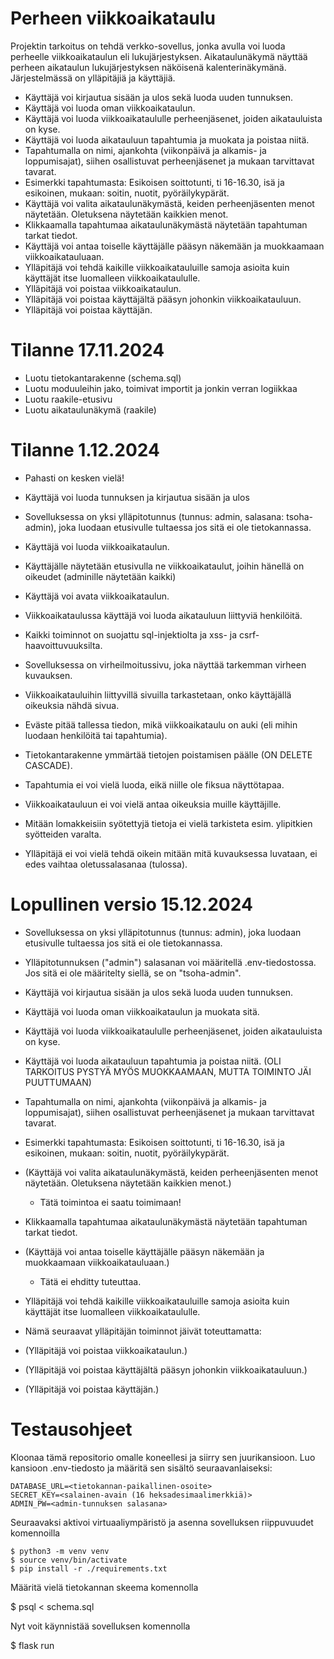 # Perheen viikkoaikataulu

Projektin tarkoitus on tehdä verkko-sovellus, jonka avulla voi luoda perheelle viikkoaikataulun eli lukujärjestyksen.
Aikataulunäkymä näyttää perheen aikataulun lukujärjestyksen näköisenä kalenterinäkymänä. Järjestelmässä on ylläpitäjiä
ja käyttäjiä.

- Käyttäjä voi kirjautua sisään ja ulos sekä luoda uuden tunnuksen.
- Käyttäjä voi luoda oman viikkoaikataulun.
- Käyttäjä voi luoda viikkoaikataululle perheenjäsenet, joiden aikatauluista on kyse.
- Käyttäjä voi luoda aikatauluun tapahtumia ja muokata ja poistaa niitä.
- Tapahtumalla on nimi, ajankohta (viikonpäivä ja alkamis- ja loppumisajat), siihen osallistuvat perheenjäsenet ja mukaan tarvittavat tavarat.
- Esimerkki tapahtumasta: Esikoisen soittotunti, ti 16-16.30, isä ja esikoinen, mukaan: soitin, nuotit, pyöräilykypärät.
- Käyttäjä voi valita aikataulunäkymästä, keiden perheenjäsenten menot näytetään. Oletuksena näytetään kaikkien menot.
- Klikkaamalla tapahtumaa aikataulunäkymästä näytetään tapahtuman tarkat tiedot.
- Käyttäjä voi antaa toiselle käyttäjälle pääsyn näkemään ja muokkaamaan viikkoaikatauluaan.
- Ylläpitäjä voi tehdä kaikille viikkoaikatauluille samoja asioita kuin käyttäjät itse luomalleen viikkoaikataululle.
- Ylläpitäjä voi poistaa viikkoaikataulun.
- Ylläpitäjä voi poistaa käyttäjältä pääsyn johonkin viikkoaikatauluun.
- Ylläpitäjä voi poistaa käyttäjän.

# Tilanne 17.11.2024

- Luotu tietokantarakenne (schema.sql)
- Luotu moduuleihin jako, toimivat importit ja jonkin verran logiikkaa
- Luotu raakile-etusivu
- Luotu aikataulunäkymä (raakile)

# Tilanne 1.12.2024

- Pahasti on kesken vielä!
- Käyttäjä voi luoda tunnuksen ja kirjautua sisään ja ulos
- Sovelluksessa on yksi ylläpitotunnus (tunnus: admin, salasana: tsoha-admin), joka luodaan etusivulle tultaessa jos sitä ei ole tietokannassa.
- Käyttäjä voi luoda viikkoaikataulun.
- Käyttäjälle näytetään etusivulla ne viikkoaikataulut, joihin hänellä on oikeudet (adminille näytetään kaikki)
- Käyttäjä voi avata viikkoaikataulun.
- Viikkoaikataulussa käyttäjä voi luoda aikatauluun liittyviä henkilöitä.
- Kaikki toiminnot on suojattu sql-injektiolta ja xss- ja csrf-haavoittuvuuksilta.
- Sovelluksessa on virheilmoitussivu, joka näyttää tarkemman virheen kuvauksen.
- Viikkoaikatauluihin liittyvillä sivuilla tarkastetaan, onko käyttäjällä oikeuksia nähdä sivua.
- Eväste pitää tallessa tiedon, mikä viikkoaikataulu on auki (eli mihin luodaan henkilöitä tai tapahtumia).
- Tietokantarakenne ymmärtää tietojen poistamisen päälle (ON DELETE CASCADE).

- Tapahtumia ei voi vielä luoda, eikä niille ole fiksua näyttötapaa.
- Viikkoaikatauluun ei voi vielä antaa oikeuksia muille käyttäjille.
- Mitään lomakkeisiin syötettyjä tietoja ei vielä tarkisteta esim. ylipitkien syötteiden varalta.
- Ylläpitäjä ei voi vielä tehdä oikein mitään mitä kuvauksessa luvataan, ei edes vaihtaa oletussalasanaa (tulossa).

# Lopullinen versio 15.12.2024

- Sovelluksessa on yksi ylläpitotunnus (tunnus: admin), joka luodaan etusivulle tultaessa jos sitä ei ole tietokannassa. 
- Ylläpitotunnuksen ("admin") salasanan voi määritellä .env-tiedostossa. Jos sitä ei ole määritelty siellä, se on "tsoha-admin".
- Käyttäjä voi kirjautua sisään ja ulos sekä luoda uuden tunnuksen.
- Käyttäjä voi luoda oman viikkoaikataulun ja muokata sitä.
- Käyttäjä voi luoda viikkoaikataululle perheenjäsenet, joiden aikatauluista on kyse.
- Käyttäjä voi luoda aikatauluun tapahtumia ja poistaa niitä. (OLI TARKOITUS PYSTYÄ MYÖS MUOKKAAMAAN, MUTTA TOIMINTO JÄI PUUTTUMAAN)
- Tapahtumalla on nimi, ajankohta (viikonpäivä ja alkamis- ja loppumisajat), siihen osallistuvat perheenjäsenet ja mukaan tarvittavat tavarat.
- Esimerkki tapahtumasta: Esikoisen soittotunti, ti 16-16.30, isä ja esikoinen, mukaan: soitin, nuotit, pyöräilykypärät.
- (Käyttäjä voi valita aikataulunäkymästä, keiden perheenjäsenten menot näytetään. Oletuksena näytetään kaikkien menot.) 
    - Tätä toimintoa ei saatu toimimaan!
- Klikkaamalla tapahtumaa aikataulunäkymästä näytetään tapahtuman tarkat tiedot.
- (Käyttäjä voi antaa toiselle käyttäjälle pääsyn näkemään ja muokkaamaan viikkoaikatauluaan.)
    - Tätä ei ehditty tuteuttaa.
- Ylläpitäjä voi tehdä kaikille viikkoaikatauluille samoja asioita kuin käyttäjät itse luomalleen viikkoaikataululle.

- Nämä seuraavat ylläpitäjän toiminnot jäivät toteuttamatta:
- (Ylläpitäjä voi poistaa viikkoaikataulun.)
- (Ylläpitäjä voi poistaa käyttäjältä pääsyn johonkin viikkoaikatauluun.)
- (Ylläpitäjä voi poistaa käyttäjän.)

# Testausohjeet 

Kloonaa tämä repositorio omalle koneellesi ja siirry sen juurikansioon. Luo kansioon .env-tiedosto ja määritä sen sisältö seuraavanlaiseksi:

```
DATABASE_URL=<tietokannan-paikallinen-osoite>
SECRET_KEY=<salainen-avain (16 heksadesimaalimerkkiä)>
ADMIN_PW=<admin-tunnuksen salasana>
```

Seuraavaksi aktivoi virtuaaliympäristö ja asenna sovelluksen riippuvuudet komennoilla

```
$ python3 -m venv venv
$ source venv/bin/activate
$ pip install -r ./requirements.txt
```

Määritä vielä tietokannan skeema komennolla

$ psql < schema.sql

Nyt voit käynnistää sovelluksen komennolla

$ flask run

